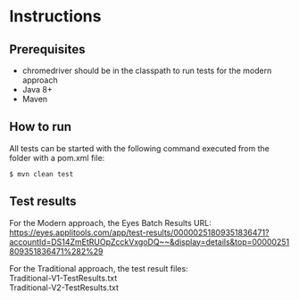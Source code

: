 # Instructions
## Prerequisites
* chromedriver should be in the classpath to run tests for the modern approach
* Java 8+
* Maven
## How to run
All tests can be started with the following command executed from the folder with a pom.xml file:
```
$ mvn clean test
```
## Test results
For the Modern approach, the Eyes Batch Results URL:  
https://eyes.applitools.com/app/test-results/00000251809351836471?accountId=DS14ZmEtRUOpZcckVxgoDQ~~&display=details&top=00000251809351836471%282%29

For the Traditional approach, the test result files:  
Traditional-V1-TestResults.txt  
Traditional-V2-TestResults.txt